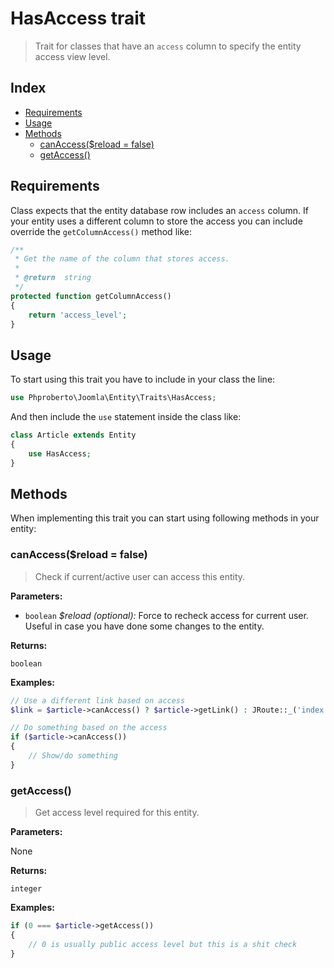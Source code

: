 # HasAccess trait

> Trait for classes that have an `access` column to specify the entity access view level.

## Index  

* [Requirements](#requirements)
* [Usage](#usage)
* [Methods](#methods)
    * [canAccess($reload = false)](#canAccess)
    * [getAccess()](#getAccess)

## Requirements <a id="requirements"></a>

Class expects that the entity database row includes an `access` column. If your entity uses a different column to store the access you can include override the `getColumnAccess()` method like:

```php
/**
 * Get the name of the column that stores access.
 *
 * @return  string
 */
protected function getColumnAccess()
{
	return 'access_level';
}

```

## Usage <a id="usage"></a>

To start using this trait you have to include in your class the line:

```php
use Phproberto\Joomla\Entity\Traits\HasAccess;
```

And then include the `use` statement inside the class like:

```php
class Article extends Entity
{
	use HasAccess;
}
```

## Methods <a id="methods"></a>

When implementing this trait you can start using following methods in your entity:

### canAccess($reload = false) <a id="canAccess"></a>

> Check if current/active user can access this entity.

**Parameters:**

* `boolean` *$reload (optional):* Force to recheck access for current user. Useful in case you have done some changes to the entity.

**Returns:**

`boolean`

**Examples:**

```php
// Use a different link based on access
$link = $article->canAccess() ? $article->getLink() : JRoute::_('index.php?option=com_users&view=login');

// Do something based on the access
if ($article->canAccess())
{
	// Show/do something
}
```

### getAccess() <a id="getAccess"></a>

> Get access level required for this entity.

**Parameters:**

None

**Returns:**

`integer`

**Examples:**

```php
if (0 === $article->getAccess())
{
	// 0 is usually public access level but this is a shit check
}
```